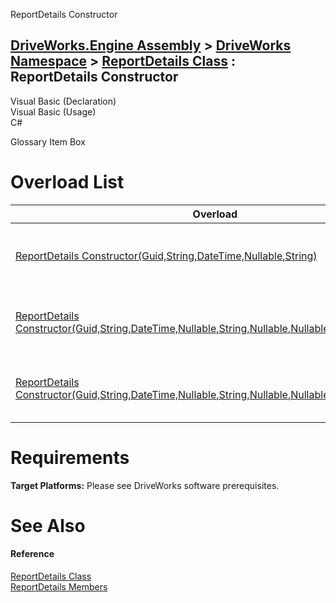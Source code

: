 ReportDetails Constructor   
  
[DriveWorks.Engine Assembly](topic2156.md) > [DriveWorks Namespace](topic2159.md) > [ReportDetails Class](topic5221.md) : ReportDetails Constructor  
---  
  
Visual Basic (Declaration)    
Visual Basic (Usage)    
C# 

Glossary Item Box

# Overload List

Overload| Description  
---|---  
[ReportDetails Constructor(Guid,String,DateTime,Nullable<DateTime>,String)](topic5228.md)| Initializes a new instance of the [ReportDetails](topic5221.md) class.   
[ReportDetails Constructor(Guid,String,DateTime,Nullable<DateTime>,String,Nullable<Int32>,Nullable<Int32>,Nullable<Int32>)](topic5229.md)| Initializes a new instance of the [ReportDetails](topic5221.md) class.   
[ReportDetails Constructor(Guid,String,DateTime,Nullable<DateTime>,String,Nullable<Int32>,Nullable<Int32>,Nullable<Int32>,Nullable<ReportingLevel>)](topic5230.md)| Initializes a new instance of the [ReportDetails](topic5221.md) class.   
  
# Requirements

**Target Platforms:** Please see DriveWorks software prerequisites.

# See Also

#### Reference

[ReportDetails Class](topic5221.md)   
[ReportDetails Members](topic5222.md)


